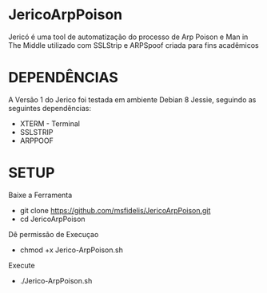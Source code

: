 # JericoArpPoison
Jericó é uma tool de automatização do processo de Arp Poison e Man in The Middle utilizado com SSLStrip e ARPSpoof criada para fins acadêmicos 

# DEPENDÊNCIAS
A Versão 1 do Jerico foi testada em ambiente Debian 8 Jessie, seguindo as seguintes dependências:

* XTERM - Terminal 
* SSLSTRIP 
* ARPPOOF


# SETUP
Baixe a Ferramenta
* git clone https://github.com/msfidelis/JericoArpPoison.git
* cd JericoArpPoison

Dê permissão de Execuçao
* chmod +x Jerico-ArpPoison.sh

Execute
* ./Jerico-ArpPoison.sh
